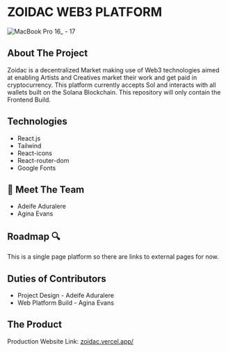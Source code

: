 # ZOIDAC WEB3 PLATFORM
![MacBook Pro 16_ - 17](https://user-images.githubusercontent.com/67249759/194566492-d87beabd-97f2-489b-8a0b-37d81e71647f.png)


## About The Project
Zoidac is a decentralized Market making use of Web3 technologies aimed at enabling Artists and Creatives market their work and get paid in cryptocurrency. This platform currently accepts Sol and interacts with all wallets built on the Solana Blockchain. This repository will only contain the Frontend Build.

## Technologies
* React.js
* Tailwind
* React-icons
* React-router-dom
* Google Fonts

## 👋 Meet The Team
* Adeife Aduralere
* Agina Evans

## Roadmap 🔍
This is a single page platform so there are links to external pages for now.

## Duties of Contributors
* Project Design - Adeife Aduralere
* Web Platform Build - Agina Evans

## The Product
Production Website Link: [zoidac.vercel.app/](https://zoidac.vercel.app/)

